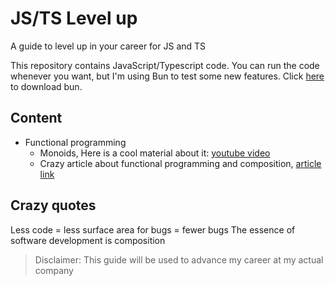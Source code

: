 # JS/TS Level up 

A guide to level up in your career for JS and TS

This repository contains JavaScript/Typescript code. You can run the code 
whenever you want, but I'm using Bun to test some new features. Click 
[here](https://bun.sh/) to download bun. 

## Content 
* Functional programming
  * Monoids, Here is a cool material about it: [youtube video](https://www.youtube.com/watch?v=C2w45qRc3aU)
  * Crazy article about functional programming and composition, [article link](https://medium.com/javascript-scene/composing-software-an-introduction-27b72500d6ea)

## Crazy quotes

Less code = less surface area for bugs = fewer bugs
The essence of software development is composition
> Disclaimer: This guide will be used to advance my career at my actual company